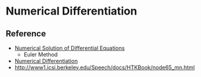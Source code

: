 # Numerical Differentiation

## Reference
* [Numerical Solution of Differential Equations](https://www.youtube.com/watch?v=m2p6hrQGaxQ)
   * Euler Method
* [Numerical Differentiation](https://www3.nd.edu/~zxu2/acms40390F15/Lec-4.1.pdf)
* http://www1.icsi.berkeley.edu/Speech/docs/HTKBook/node65_mn.html
